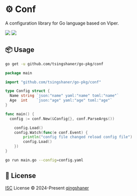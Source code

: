 # ⚙️ Conf

A configuration library for Go language based on Viper.

<a href="https://pkg.go.dev/github.com/tsingshaner/go-pkg/conf" alt="Go Reference"><img src="https://pkg.go.dev/badge/github.com/tsingshaner/go-pkg/conf.svg" /></a>
<a alt="Go Report Card" href="https://goreportcard.com/report/github.com/tsingshaner/go-pkg/conf"><img src="https://goreportcard.com/badge/github.com/tsingshaner/go-pkg/conf" /></a>

## 📦 Usage

```bash
go get -u github.com/tsingshaner/go-pkg/conf
```

```go
package main

import "github.com/tsingshaner/go-pkg/conf"

type Config struct {
  Name string `json:"name" yaml:"name" toml:"name"`
  Age  int    `json:"age" yaml:"age" toml:"age"`
}

func main() {
  config := conf.New(&Config{}, conf.ParseArgs())

	config.Load()
	config.Watch(func(e conf.Event) {
		println("config file changed reload config file")
		config.Load()
	})
}
```

```bash
go run main.go --config=config.yaml
```

## 📄 License

[ISC](../LICENSE) License © 2024-Present [qingshaner](https://gitub.com/tsingshaner)
